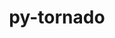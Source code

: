 ---
title: "py-tornado"
layout: cache
categories: [package, develop-2024-02-11]
meta: {"versions": ["5.1.1", "6.3.3"], "compilers": ["gcc@=11.1.0", "gcc@=11.4.0", "gcc@=9.4.0", "oneapi@=2024.0.0"], "oss": ["ubuntu20.04", "ubuntu22.04"], "platforms": ["linux"], "targets": ["neoverse_v1", "neoverse_v2", "ppc64le", "x86_64_v3"], "stacks": ["data-vis-sdk", "e4s", "e4s-neoverse-v2", "e4s-neoverse_v1", "e4s-oneapi", "e4s-power", "root"], "num_specs": 18, "num_specs_by_stack": {"root": 18, "e4s-neoverse_v1": 3, "e4s-power": 3, "data-vis-sdk": 2, "e4s": 4, "e4s-neoverse-v2": 3, "e4s-oneapi": 3}}
spec_details: [{"hash": "ovjtllyc6tuhpdey5ue3i6upnuqeelzy", "compiler": "gcc@=11.4.0", "versions": ["6.3.3"], "os": "ubuntu20.04", "platform": "linux", "target": "neoverse_v1", "variants": ["build_system=python_pip"], "stacks": ["root", "e4s-neoverse_v1"], "size": "-", "tarball": "https://binaries.spack.io/releases/develop-2024-02-11/build_cache/linux-ubuntu20.04-neoverse_v1/gcc-11.4.0/py-tornado-6.3.3/linux-ubuntu20.04-neoverse_v1-gcc-11.4.0-py-tornado-6.3.3-ovjtllyc6tuhpdey5ue3i6upnuqeelzy.spack"}, {"hash": "3bs6w2ym6aqqigxdsliu5sm7qhorzpbj", "compiler": "gcc@=11.4.0", "versions": ["6.3.3"], "os": "ubuntu20.04", "platform": "linux", "target": "neoverse_v1", "variants": ["build_system=python_pip"], "stacks": ["root", "e4s-neoverse_v1"], "size": "-", "tarball": "https://binaries.spack.io/releases/develop-2024-02-11/build_cache/linux-ubuntu20.04-neoverse_v1/gcc-11.4.0/py-tornado-6.3.3/linux-ubuntu20.04-neoverse_v1-gcc-11.4.0-py-tornado-6.3.3-3bs6w2ym6aqqigxdsliu5sm7qhorzpbj.spack"}, {"hash": "vo24ffu5c6x7hzt7kqisrulhbcmktep4", "compiler": "gcc@=11.4.0", "versions": ["5.1.1"], "os": "ubuntu20.04", "platform": "linux", "target": "neoverse_v1", "variants": ["build_system=python_pip"], "stacks": ["root", "e4s-neoverse_v1"], "size": "-", "tarball": "https://binaries.spack.io/releases/develop-2024-02-11/build_cache/linux-ubuntu20.04-neoverse_v1/gcc-11.4.0/py-tornado-5.1.1/linux-ubuntu20.04-neoverse_v1-gcc-11.4.0-py-tornado-5.1.1-vo24ffu5c6x7hzt7kqisrulhbcmktep4.spack"}, {"hash": "nkh7to5ylo3z2ao3lvqhckbjvzaejx5t", "compiler": "gcc@=9.4.0", "versions": ["6.3.3"], "os": "ubuntu20.04", "platform": "linux", "target": "ppc64le", "variants": ["build_system=python_pip"], "stacks": ["e4s-power", "root"], "size": "-", "tarball": "https://binaries.spack.io/releases/develop-2024-02-11/build_cache/linux-ubuntu20.04-ppc64le/gcc-9.4.0/py-tornado-6.3.3/linux-ubuntu20.04-ppc64le-gcc-9.4.0-py-tornado-6.3.3-nkh7to5ylo3z2ao3lvqhckbjvzaejx5t.spack"}, {"hash": "3xtbgl5wyckulanoujixvepekvlnpicw", "compiler": "gcc@=9.4.0", "versions": ["6.3.3"], "os": "ubuntu20.04", "platform": "linux", "target": "ppc64le", "variants": ["build_system=python_pip"], "stacks": ["e4s-power", "root"], "size": "-", "tarball": "https://binaries.spack.io/releases/develop-2024-02-11/build_cache/linux-ubuntu20.04-ppc64le/gcc-9.4.0/py-tornado-6.3.3/linux-ubuntu20.04-ppc64le-gcc-9.4.0-py-tornado-6.3.3-3xtbgl5wyckulanoujixvepekvlnpicw.spack"}, {"hash": "2klqcn7zcuofeu36qsdtwwefe6thxicx", "compiler": "gcc@=9.4.0", "versions": ["5.1.1"], "os": "ubuntu20.04", "platform": "linux", "target": "ppc64le", "variants": ["build_system=python_pip"], "stacks": ["e4s-power", "root"], "size": "-", "tarball": "https://binaries.spack.io/releases/develop-2024-02-11/build_cache/linux-ubuntu20.04-ppc64le/gcc-9.4.0/py-tornado-5.1.1/linux-ubuntu20.04-ppc64le-gcc-9.4.0-py-tornado-5.1.1-2klqcn7zcuofeu36qsdtwwefe6thxicx.spack"}, {"hash": "ufnajjhnbzvpotfwesgutbzz5o7msfvn", "compiler": "gcc@=11.1.0", "versions": ["6.3.3"], "os": "ubuntu20.04", "platform": "linux", "target": "x86_64_v3", "variants": ["build_system=python_pip"], "stacks": ["data-vis-sdk", "root"], "size": "-", "tarball": "https://binaries.spack.io/releases/develop-2024-02-11/build_cache/linux-ubuntu20.04-x86_64_v3/gcc-11.1.0/py-tornado-6.3.3/linux-ubuntu20.04-x86_64_v3-gcc-11.1.0-py-tornado-6.3.3-ufnajjhnbzvpotfwesgutbzz5o7msfvn.spack"}, {"hash": "74z5s4m7dimotaylfrdjlb3bwjoum5aq", "compiler": "gcc@=11.1.0", "versions": ["6.3.3"], "os": "ubuntu20.04", "platform": "linux", "target": "x86_64_v3", "variants": ["build_system=python_pip"], "stacks": ["data-vis-sdk", "root"], "size": "-", "tarball": "https://binaries.spack.io/releases/develop-2024-02-11/build_cache/linux-ubuntu20.04-x86_64_v3/gcc-11.1.0/py-tornado-6.3.3/linux-ubuntu20.04-x86_64_v3-gcc-11.1.0-py-tornado-6.3.3-74z5s4m7dimotaylfrdjlb3bwjoum5aq.spack"}, {"hash": "vsdc7kae6jphohbp7gtl3ymeyanquyfx", "compiler": "gcc@=11.4.0", "versions": ["6.3.3"], "os": "ubuntu20.04", "platform": "linux", "target": "x86_64_v3", "variants": ["build_system=python_pip"], "stacks": ["e4s", "root"], "size": "-", "tarball": "https://binaries.spack.io/releases/develop-2024-02-11/build_cache/linux-ubuntu20.04-x86_64_v3/gcc-11.4.0/py-tornado-6.3.3/linux-ubuntu20.04-x86_64_v3-gcc-11.4.0-py-tornado-6.3.3-vsdc7kae6jphohbp7gtl3ymeyanquyfx.spack"}, {"hash": "otphoonx64qzgf6tjfh22ni4keymc6fl", "compiler": "gcc@=11.4.0", "versions": ["6.3.3"], "os": "ubuntu20.04", "platform": "linux", "target": "x86_64_v3", "variants": ["build_system=python_pip"], "stacks": ["e4s", "root"], "size": "-", "tarball": "https://binaries.spack.io/releases/develop-2024-02-11/build_cache/linux-ubuntu20.04-x86_64_v3/gcc-11.4.0/py-tornado-6.3.3/linux-ubuntu20.04-x86_64_v3-gcc-11.4.0-py-tornado-6.3.3-otphoonx64qzgf6tjfh22ni4keymc6fl.spack"}, {"hash": "f6sbgmcihdw7v4pujgy2o2zp7i4uzhou", "compiler": "gcc@=11.4.0", "versions": ["5.1.1"], "os": "ubuntu20.04", "platform": "linux", "target": "x86_64_v3", "variants": ["build_system=python_pip"], "stacks": ["e4s", "root"], "size": "-", "tarball": "https://binaries.spack.io/releases/develop-2024-02-11/build_cache/linux-ubuntu20.04-x86_64_v3/gcc-11.4.0/py-tornado-5.1.1/linux-ubuntu20.04-x86_64_v3-gcc-11.4.0-py-tornado-5.1.1-f6sbgmcihdw7v4pujgy2o2zp7i4uzhou.spack"}, {"hash": "bscbls3oy4giynfr7nkf4ecpcbuxzjoj", "compiler": "gcc@=11.4.0", "versions": ["6.3.3"], "os": "ubuntu20.04", "platform": "linux", "target": "x86_64_v3", "variants": ["build_system=python_pip"], "stacks": ["e4s", "root"], "size": "-", "tarball": "https://binaries.spack.io/releases/develop-2024-02-11/build_cache/linux-ubuntu20.04-x86_64_v3/gcc-11.4.0/py-tornado-6.3.3/linux-ubuntu20.04-x86_64_v3-gcc-11.4.0-py-tornado-6.3.3-bscbls3oy4giynfr7nkf4ecpcbuxzjoj.spack"}, {"hash": "bmieo46aniapgzcs74fu6ckynmixddhv", "compiler": "gcc@=11.4.0", "versions": ["6.3.3"], "os": "ubuntu22.04", "platform": "linux", "target": "neoverse_v2", "variants": ["build_system=python_pip"], "stacks": ["root", "e4s-neoverse-v2"], "size": "-", "tarball": "https://binaries.spack.io/releases/develop-2024-02-11/build_cache/linux-ubuntu22.04-neoverse_v2/gcc-11.4.0/py-tornado-6.3.3/linux-ubuntu22.04-neoverse_v2-gcc-11.4.0-py-tornado-6.3.3-bmieo46aniapgzcs74fu6ckynmixddhv.spack"}, {"hash": "u2af56ciwxhblq7bmbmjni7ybzxxwydz", "compiler": "gcc@=11.4.0", "versions": ["6.3.3"], "os": "ubuntu22.04", "platform": "linux", "target": "neoverse_v2", "variants": ["build_system=python_pip"], "stacks": ["root", "e4s-neoverse-v2"], "size": "-", "tarball": "https://binaries.spack.io/releases/develop-2024-02-11/build_cache/linux-ubuntu22.04-neoverse_v2/gcc-11.4.0/py-tornado-6.3.3/linux-ubuntu22.04-neoverse_v2-gcc-11.4.0-py-tornado-6.3.3-u2af56ciwxhblq7bmbmjni7ybzxxwydz.spack"}, {"hash": "g3eyta5to56rbi6cw2b73bzenyprpqnq", "compiler": "gcc@=11.4.0", "versions": ["5.1.1"], "os": "ubuntu22.04", "platform": "linux", "target": "neoverse_v2", "variants": ["build_system=python_pip"], "stacks": ["root", "e4s-neoverse-v2"], "size": "-", "tarball": "https://binaries.spack.io/releases/develop-2024-02-11/build_cache/linux-ubuntu22.04-neoverse_v2/gcc-11.4.0/py-tornado-5.1.1/linux-ubuntu22.04-neoverse_v2-gcc-11.4.0-py-tornado-5.1.1-g3eyta5to56rbi6cw2b73bzenyprpqnq.spack"}, {"hash": "2s6z6rifbetndz3ztdoltkg5zadbvyni", "compiler": "oneapi@=2024.0.0", "versions": ["6.3.3"], "os": "ubuntu22.04", "platform": "linux", "target": "x86_64_v3", "variants": ["build_system=python_pip"], "stacks": ["e4s-oneapi", "root"], "size": "-", "tarball": "https://binaries.spack.io/releases/develop-2024-02-11/build_cache/linux-ubuntu22.04-x86_64_v3/oneapi-2024.0.0/py-tornado-6.3.3/linux-ubuntu22.04-x86_64_v3-oneapi-2024.0.0-py-tornado-6.3.3-2s6z6rifbetndz3ztdoltkg5zadbvyni.spack"}, {"hash": "lkwhzr4m6ll3wld4o624mnez76wtyjoz", "compiler": "oneapi@=2024.0.0", "versions": ["5.1.1"], "os": "ubuntu22.04", "platform": "linux", "target": "x86_64_v3", "variants": ["build_system=python_pip"], "stacks": ["e4s-oneapi", "root"], "size": "-", "tarball": "https://binaries.spack.io/releases/develop-2024-02-11/build_cache/linux-ubuntu22.04-x86_64_v3/oneapi-2024.0.0/py-tornado-5.1.1/linux-ubuntu22.04-x86_64_v3-oneapi-2024.0.0-py-tornado-5.1.1-lkwhzr4m6ll3wld4o624mnez76wtyjoz.spack"}, {"hash": "2bur7jpgzv6zgcw7rktfa3ej7xfjdxic", "compiler": "oneapi@=2024.0.0", "versions": ["6.3.3"], "os": "ubuntu22.04", "platform": "linux", "target": "x86_64_v3", "variants": ["build_system=python_pip"], "stacks": ["e4s-oneapi", "root"], "size": "-", "tarball": "https://binaries.spack.io/releases/develop-2024-02-11/build_cache/linux-ubuntu22.04-x86_64_v3/oneapi-2024.0.0/py-tornado-6.3.3/linux-ubuntu22.04-x86_64_v3-oneapi-2024.0.0-py-tornado-6.3.3-2bur7jpgzv6zgcw7rktfa3ej7xfjdxic.spack"}]
---